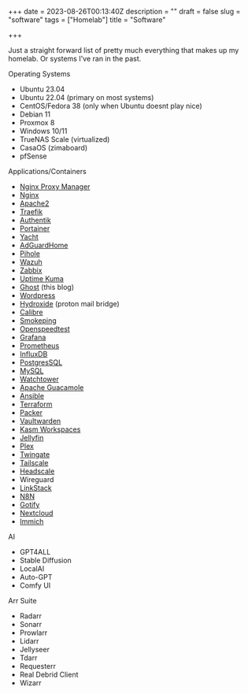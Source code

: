 +++
date = 2023-08-26T00:13:40Z
description = ""
draft = false
slug = "software"
tags = ["Homelab"]
title = "Software"

+++


Just a straight forward list of pretty much everything that makes up my homelab. Or systems I've ran in the past.

Operating Systems

* Ubuntu 23.04
* Ubuntu 22.04 (primary on most systems)
* CentOS/Fedora 38 (only when Ubuntu doesnt play nice)
* Debian 11
* Proxmox 8
* Windows 10/11
* TrueNAS Scale (virtualized)
* CasaOS (zimaboard)
* pfSense

Applications/Containers

* [Nginx Proxy Manager](https://nginxproxymanager.com/)
* [Nginx](https://www.nginx.com/)
* [Apache2](https://httpd.apache.org/)
* [Traefik](https://traefik.io/traefik/)
* [Authentik](https://goauthentik.io/)
* [Portainer](https://docs.portainer.io/start/install-ce)
* [Yacht](https://yacht.sh/)
* [AdGuardHome](https://adguard.com/en/adguard-home/overview.html)
* [Pihole](https://pi-hole.net/)
* [Wazuh](https://wazuh.com/)
* [Zabbix](https://www.zabbix.com/)
* [Uptime Kuma](https://github.com/louislam/uptime-kuma)
* [Ghost](https://ghost.org/) (this blog)
* [Wordpress](https://wordpress.com/)
* [Hydroxide](https://github.com/emersion/hydroxide) (proton mail bridge)
* [Calibre](https://calibre-ebook.com/)
* [Smokeping](https://oss.oetiker.ch/smokeping/)
* [Openspeedtest](https://openspeedtest.com/)
* [Grafana](https://hub.docker.com/r/grafana/grafana)
* [Prometheus](https://hub.docker.com/r/prom/prometheus)
* [InfluxDB](https://www.influxdata.com/)
* [PostgresSQL](https://hub.docker.com/_/postgres)
* [MySQL](https://hub.docker.com/_/mysql)
* [Watchtower](https://github.com/containrrr/watchtower)
* [Apache Guacamole](https://guacamole.apache.org/doc/gug/guacamole-docker.html)
* [Ansible](https://www.ansible.com/overview/how-ansible-works)
* [Terraform](https://www.terraform.io/)
* [Packer](https://www.packer.io/)
* [Vaultwarden](https://github.com/dani-garcia/vaultwarden)
* [Kasm Workspaces](https://kasmweb.com/)
* [Jellyfin](https://jellyfin.org/)
* [Plex](https://plex.tv)
* [Twingate](https://www.twingate.com/)
* [Tailscale](https://tailscale.com/)
* [Headscale](https://github.com/juanfont/headscale)
* Wireguard
* [LinkStack](https://linkstack.org/)
* [N8N](https://n8n.io/)
* [Gotify](https://gotify.net/)
* [Nextcloud](https://nextcloud.com/)
* [Immich](https://github.com/immich-app/immich)

AI
* GPT4ALL
* Stable Diffusion
* LocalAI
* Auto-GPT 
* Comfy UI

Arr Suite

* Radarr
* Sonarr
* Prowlarr
* Lidarr
* Jellyseer
* Tdarr
* Requesterr
* Real Debrid Client
* Wizarr

